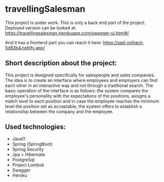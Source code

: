 # travellingSalesman

This project is under work. This is only a back end part of the project. Deployed version can be looked at:
https://travellingsalesman.herokuapp.com/swagger-ui.html#/

And it has a frontend part you can reach it here:
https://sad-volhard-5d83b4.netlify.app/

## Short description about the project:

This project is designed specifically for salespeople and sales companies. 
The idea is to create an interface where employees and employers can find each other in an interactive way and not through a traditional search. 
The basic operation of the interface is as follows: the system compares the employee's personality with the expectations of the positions,
assigns a match level to each position and in case the employee reaches the minimum level the position set as acceptable, the system offers to establish a relationship between the company and the employee.

## Used technologies:
- Java11
- Spring (SpringBoot)
- Spring Security
- Jpa + Hibernate
- PostgreSql
- Project Lombok
- Swagger
- Heroku
